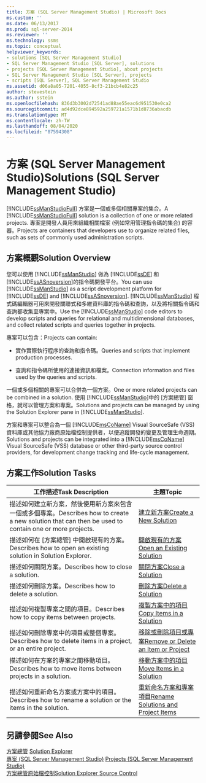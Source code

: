 ```yaml
---
title: 方案 (SQL Server Management Studio) | Microsoft Docs
ms.custom: ''
ms.date: 06/13/2017
ms.prod: sql-server-2014
ms.reviewer: ''
ms.technology: ssms
ms.topic: conceptual
helpviewer_keywords:
- solutions [SQL Server Management Studio]
- SQL Server Management Studio [SQL Server], solutions
- projects [SQL Server Management Studio], about projects
- SQL Server Management Studio [SQL Server], projects
- scripts [SQL Server], SQL Server Management Studio
ms.assetid: d06a8a05-7201-4055-8cf3-21bcb4e82c25
author: stevestein
ms.author: sstein
ms.openlocfilehash: 836d3b3002d72541ad88ae55eac6d951530e0ca2
ms.sourcegitcommit: ad4d92dce894592a259721a1571b1d8736abacdb
ms.translationtype: MT
ms.contentlocale: zh-TW
ms.lasthandoff: 08/04/2020
ms.locfileid: "87594308"
---
```

# <a name="solutions-sql-server-management-studio"></a><span data-ttu-id="078ba-102">方案 (SQL Server Management Studio)</span><span class="sxs-lookup"><span data-stu-id="078ba-102">Solutions (SQL Server Management Studio)</span></span>
  <span data-ttu-id="078ba-103">[!INCLUDE[ssManStudioFull](../../includes/ssmanstudiofull-md.md)] 方案是一個或多個相關專案的集合。</span><span class="sxs-lookup"><span data-stu-id="078ba-103">A [!INCLUDE[ssManStudioFull](../../includes/ssmanstudiofull-md.md)] solution is a collection of one or more related projects.</span></span> <span data-ttu-id="078ba-104">專案是開發人員用來組織相關檔案 (例如常用管理指令碼的集合) 的容器。</span><span class="sxs-lookup"><span data-stu-id="078ba-104">Projects are containers that developers use to organize related files, such as sets of commonly used administration scripts.</span></span>  
  
## <a name="solution-overview"></a><span data-ttu-id="078ba-105">方案概觀</span><span class="sxs-lookup"><span data-stu-id="078ba-105">Solution Overview</span></span>  
 <span data-ttu-id="078ba-106">您可以使用 [!INCLUDE[ssManStudio](../../includes/ssmanstudio-md.md)] 做為 [!INCLUDE[ssDE](../../includes/ssde-md.md)] 和 [!INCLUDE[ssASnoversion](../../includes/ssasnoversion-md.md)]的指令碼開發平台。</span><span class="sxs-lookup"><span data-stu-id="078ba-106">You can use [!INCLUDE[ssManStudio](../../includes/ssmanstudio-md.md)] as a script development platform for [!INCLUDE[ssDE](../../includes/ssde-md.md)] and [!INCLUDE[ssASnoversion](../../includes/ssasnoversion-md.md)].</span></span> <span data-ttu-id="078ba-107">[!INCLUDE[ssManStudio](../../includes/ssmanstudio-md.md)] 程式碼編輯器可用來開發關聯式和多維資料庫的指令碼和查詢，以及將相關指令碼和查詢都收集至專案中。</span><span class="sxs-lookup"><span data-stu-id="078ba-107">Use the [!INCLUDE[ssManStudio](../../includes/ssmanstudio-md.md)] code editors to develop scripts and queries for relational and multidimensional databases, and collect related scripts and queries together in projects.</span></span>  
  
 <span data-ttu-id="078ba-108">專案可以包含：</span><span class="sxs-lookup"><span data-stu-id="078ba-108">Projects can contain:</span></span>  
  
-   <span data-ttu-id="078ba-109">實作實際執行程序的查詢和指令碼。</span><span class="sxs-lookup"><span data-stu-id="078ba-109">Queries and scripts that implement production processes.</span></span>  
  
-   <span data-ttu-id="078ba-110">查詢和指令碼所使用的連接資訊和檔案。</span><span class="sxs-lookup"><span data-stu-id="078ba-110">Connection information and files used by the queries and scripts.</span></span>  
  
 <span data-ttu-id="078ba-111">一個或多個相關的專案可以合併為一個方案。</span><span class="sxs-lookup"><span data-stu-id="078ba-111">One or more related projects can be combined in a solution.</span></span> <span data-ttu-id="078ba-112">使用 [!INCLUDE[ssManStudio](../../includes/ssmanstudio-md.md)]中的 [方案總管] 窗格，就可以管理方案和專案。</span><span class="sxs-lookup"><span data-stu-id="078ba-112">Solutions and projects can be managed by using the Solution Explorer pane in [!INCLUDE[ssManStudio](../../includes/ssmanstudio-md.md)].</span></span>  
  
 <span data-ttu-id="078ba-113">方案和專案可以整合為一個 [!INCLUDE[msCoName](../../includes/msconame-md.md)] Visual SourceSafe (VSS) 資料庫或其他協力廠商原始檔控制提供者，以便追蹤開發的變更及管理生命週期。</span><span class="sxs-lookup"><span data-stu-id="078ba-113">Solutions and projects can be integrated into a [!INCLUDE[msCoName](../../includes/msconame-md.md)] Visual SourceSafe (VSS) database or other third-party source control providers, for development change tracking and life-cycle management.</span></span>  
  
## <a name="solution-tasks"></a><span data-ttu-id="078ba-114">方案工作</span><span class="sxs-lookup"><span data-stu-id="078ba-114">Solution Tasks</span></span>  
  
|<span data-ttu-id="078ba-115">工作描述</span><span class="sxs-lookup"><span data-stu-id="078ba-115">Task Description</span></span>|<span data-ttu-id="078ba-116">主題</span><span class="sxs-lookup"><span data-stu-id="078ba-116">Topic</span></span>|  
|----------------------|-----------|  
|<span data-ttu-id="078ba-117">描述如何建立新方案，然後使用新方案來包含一個或多個專案。</span><span class="sxs-lookup"><span data-stu-id="078ba-117">Describes how to create a new solution that can then be used to contain one or more projects.</span></span>|[<span data-ttu-id="078ba-118">建立新方案</span><span class="sxs-lookup"><span data-stu-id="078ba-118">Create a New Solution</span></span>](create-a-new-solution.md)|  
|<span data-ttu-id="078ba-119">描述如何在 [方案總管] 中開啟現有的方案。</span><span class="sxs-lookup"><span data-stu-id="078ba-119">Describes how to open an existing solution in Solution Explorer.</span></span>|[<span data-ttu-id="078ba-120">開啟現有的方案</span><span class="sxs-lookup"><span data-stu-id="078ba-120">Open an Existing Solution</span></span>](open-an-existing-solution.md)|  
|<span data-ttu-id="078ba-121">描述如何關閉方案。</span><span class="sxs-lookup"><span data-stu-id="078ba-121">Describes how to close a solution.</span></span>|[<span data-ttu-id="078ba-122">關閉方案</span><span class="sxs-lookup"><span data-stu-id="078ba-122">Close a Solution</span></span>](close-a-solution.md)|  
|<span data-ttu-id="078ba-123">描述如何刪除方案。</span><span class="sxs-lookup"><span data-stu-id="078ba-123">Describes how to delete a solution.</span></span>|[<span data-ttu-id="078ba-124">刪除方案</span><span class="sxs-lookup"><span data-stu-id="078ba-124">Delete a Solution</span></span>](delete-a-solution.md)|  
|<span data-ttu-id="078ba-125">描述如何複製專案之間的項目。</span><span class="sxs-lookup"><span data-stu-id="078ba-125">Describes how to copy items between projects.</span></span>|[<span data-ttu-id="078ba-126">複製方案中的項目</span><span class="sxs-lookup"><span data-stu-id="078ba-126">Copy Items in a Solution</span></span>](copy-items-in-a-solution.md)|  
|<span data-ttu-id="078ba-127">描述如何刪除專案中的項目或整個專案。</span><span class="sxs-lookup"><span data-stu-id="078ba-127">Describes how to delete items in a project, or an entire project.</span></span>|[<span data-ttu-id="078ba-128">移除或刪除項目或專案</span><span class="sxs-lookup"><span data-stu-id="078ba-128">Remove or Delete an Item or Project</span></span>](remove-or-delete-an-item-or-project.md)|  
|<span data-ttu-id="078ba-129">描述如何在方案的專案之間移動項目。</span><span class="sxs-lookup"><span data-stu-id="078ba-129">Describes how to move items between projects in a solution.</span></span>|[<span data-ttu-id="078ba-130">移動方案中的項目</span><span class="sxs-lookup"><span data-stu-id="078ba-130">Move Items in a Solution</span></span>](move-items-in-a-solution.md)|  
|<span data-ttu-id="078ba-131">描述如何重新命名方案或方案中的項目。</span><span class="sxs-lookup"><span data-stu-id="078ba-131">Describes how to rename a solution or the items in the solution.</span></span>|[<span data-ttu-id="078ba-132">重新命名方案和專案項目</span><span class="sxs-lookup"><span data-stu-id="078ba-132">Rename Solutions and Project Items</span></span>](rename-solutions-and-project-items.md)|  
  
## <a name="see-also"></a><span data-ttu-id="078ba-133">另請參閱</span><span class="sxs-lookup"><span data-stu-id="078ba-133">See Also</span></span>  
 <span data-ttu-id="078ba-134">[方案總管](solution-explorer.md) </span><span class="sxs-lookup"><span data-stu-id="078ba-134">[Solution Explorer](solution-explorer.md) </span></span>  
 <span data-ttu-id="078ba-135">[專案 &#40;SQL Server Management Studio&#41;](projects-sql-server-management-studio.md) </span><span class="sxs-lookup"><span data-stu-id="078ba-135">[Projects &#40;SQL Server Management Studio&#41;](projects-sql-server-management-studio.md) </span></span>  
 [<span data-ttu-id="078ba-136">方案總管原始檔控制</span><span class="sxs-lookup"><span data-stu-id="078ba-136">Solution Explorer Source Control</span></span>](../../database-engine/solution-explorer-source-control.md)  
  
  
